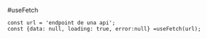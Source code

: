 #useFetch

```
const url = 'endpoint de una api';
const {data: null, loading: true, error:null} =useFetch(url);

```